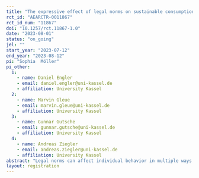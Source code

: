 ```yaml
---
title: "The expressive effect of legal norms on sustainable consumption"
rct_id: "AEARCTR-0011867"
rct_id_num: "11867"
doi: "10.1257/rct.11867-1.0"
date: "2023-08-01"
status: "on_going"
jel: ""
start_year: "2023-07-12"
end_year: "2023-08-12"
pi: "Sophia  Möller"
pi_other:
  1:
    - name: Daniel Engler
    - email: daniel.engler@uni-kassel.de
    - affiliation: University Kassel
  2:
    - name: Marvin Gleue
    - email: marvin.gleue@uni-kassel.de
    - affiliation: University Kassel
  3:
    - name: Gunnar Gutsche
    - email: gunnar.gutsche@uni-kassel.de
    - affiliation: University Kassel
  4:
    - name: Andreas Ziegler
    - email: andreas.ziegler@uni-kassel.de
    - affiliation: University Kassel
abstract: "Legal norms can affect individual behavior in multiple ways. Most straightforwardly, they can restrict individual freedom of choice by prohibitions. However, they may also have an impact by signaling what should generally be considered right or wrong, or else, common or uncommon behavior. In this paper, we exploit the recent introduction of the so-called Supply Chain Act in Germany to explore the relevance of the latter channel in the domain of social sustainability. In an online survey among a widely representative sample of about 1,000 individuals in Germany, we examine the expressive effect of information about the German Supply Chain Act on individuals’ willingness to pay for sustainably produced socks that are not directly covered by the law. The willingness to pay is measured via an incentivized consumption decision experiment in which respondents must choose between different sock alternatives in a multiple price list. Finally, we measure subjects’ personal injunctive norm, perceived social injunctive norm, perceived social descriptive norm, as well as subjects’ beliefs on sustainable consumption, which gives us the opportunity to examine whether treatment effects may be attributable to a change in these norms or beliefs. "
layout: registration
---
```


